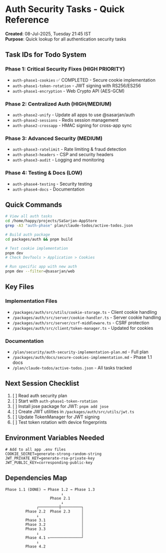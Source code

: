 # Auth Security Tasks - Quick Reference

**Created**: 08-Jul-2025, Tuesday 21:45 IST  
**Purpose**: Quick lookup for all authentication security tasks

## Task IDs for Todo System

### Phase 1: Critical Security Fixes (HIGH PRIORITY)
- `auth-phase1-cookies` ✅ COMPLETED - Secure cookie implementation
- `auth-phase1-token-rotation` - JWT signing with RS256/ES256
- `auth-phase1-encryption` - Web Crypto API (AES-GCM)

### Phase 2: Centralized Auth (HIGH/MEDIUM)
- `auth-phase2-unify` - Update all apps to use @sasarjan/auth
- `auth-phase2-sessions` - Redis session management
- `auth-phase2-crossapp` - HMAC signing for cross-app sync

### Phase 3: Advanced Security (MEDIUM)
- `auth-phase3-ratelimit` - Rate limiting & fraud detection
- `auth-phase3-headers` - CSP and security headers
- `auth-phase3-audit` - Logging and monitoring

### Phase 4: Testing & Docs (LOW)
- `auth-phase4-testing` - Security testing
- `auth-phase4-docs` - Documentation

## Quick Commands

```bash
# View all auth tasks
cd /home/happy/projects/SaSarjan-AppStore
grep -A3 "auth-phase" plan/claude-todos/active-todos.json

# Build auth package
cd packages/auth && pnpm build

# Test cookie implementation
pnpm dev
# Check DevTools > Application > Cookies

# Run specific app with new auth
pnpm dev --filter=@sasarjan/web
```

## Key Files

### Implementation Files
- `/packages/auth/src/utils/cookie-storage.ts` - Client cookie handling
- `/packages/auth/src/server/cookie-handler.ts` - Server cookie handling
- `/packages/auth/src/server/csrf-middleware.ts` - CSRF protection
- `/packages/auth/src/client/token-manager.ts` - Updated for cookies

### Documentation
- `/plan/security/auth-security-implementation-plan.md` - Full plan
- `/packages/auth/docs/secure-cookies-implementation.md` - Phase 1.1 docs
- `/plan/claude-todos/active-todos.json` - All tasks tracked

## Next Session Checklist

1. [ ] Read auth security plan
2. [ ] Start with `auth-phase1-token-rotation`
3. [ ] Install jose package for JWT: `pnpm add jose`
4. [ ] Create JWT utilities in `/packages/auth/src/utils/jwt.ts`
5. [ ] Update TokenManager for JWT signing
6. [ ] Test token rotation with device fingerprints

## Environment Variables Needed

```env
# Add to all app .env files
COOKIE_SECRET=generate-strong-random-string
JWT_PRIVATE_KEY=generate-rsa-private-key
JWT_PUBLIC_KEY=corresponding-public-key
```

## Dependencies Map

```
Phase 1.1 (DONE) → Phase 1.2 → Phase 1.3
                         ↓
                    Phase 2.1
                         ↓
              ┌─────────┼─────────┐
         Phase 2.2  Phase 2.3     │
              ↓                   │
         Phase 3.1                │
         Phase 3.2                │
         Phase 3.3                │
              ↓                   │
         Phase 4.1 ←──────────────┘
              ↓
         Phase 4.2
```